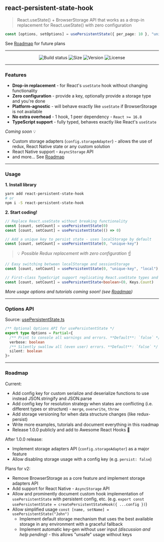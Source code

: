 ## react-persistent-state-hook

> React.useState() + BrowserStorage API that works as a drop-in replacement for React.useState() with zero configuration

```typescript
const [options, setOptions] = usePersistentState({ per_page: 10 }, "unique-key")
```

See [Roadmap](#roadmap) for future plans

---

<div align="center">

![Build status](https://img.shields.io/github/actions/workflow/status/deniskabana/react-persistent-state-hook/pr-and-main-tests.yml?branch=main&style=for-the-badge)
![Size](https://img.shields.io/bundlephobia/minzip/react-persistent-state-hook?style=for-the-badge)
![Version](https://img.shields.io/npm/v/react-persistent-state-hook?style=for-the-badge)
![License](https://img.shields.io/github/license/deniskabana/react-persistent-state-hook?style=for-the-badge)

</div>

---

### Features

- **Drop-in replacement** - for React's `useState` hook without changing functionality
- **Zero configuration** - provide a key, optionally provide a storage type and you're done
- **Platform-agnostic** - will behave exactly like `useState` if BrowserStorage is not available
- **No extra overhead** - 1 hook, 1 peer dependency - `React >= 16.8`
- **TypeScript support** - fully typed, behaves exactly like React's `useState`

_Coming soon_ 💡

- Custom storage adapters (`config.storageAdapter`) - allows the use of redux, React Native state or any custom solution
- React Native support - `AsyncStorage` API
- and more... See [Roadmap](#roadmap)

---

### Usage

**1. Install library**

```bash
yarn add react-persistent-state-hook
# or
npm i -S react-persistent-state-hook
```

**2. Start coding!**

```typescript
// Replace React.useState without breaking functionality
const [count, setCount] = usePersistentState(0)
const [count, setCount] = usePersistentState(() => 0)
```

```typescript
// Add a unique key to persist state - uses localStorage by default
const [count, setCount] = usePersistentState(0, "unique-key")
```

> 💡 _Possible Redux replacement with zero configuration_ ☝️

```typescript
// Easy switching between localStorage and sessionStorage
const [count, setCount] = usePersistentState(0, "unique-key", "local")
```

```typescript
// First-class TypeScript support replicating React.useState types and overloads 🎉
const [count, setCount] = usePersistentState<boolean>(0, Keys.Count)
```

_More usage options and tutorials coming soon! (see [Roadmap](#roadmap))_

---

### Options API

Source: [usePersistentState.ts](./src/usePersistentState.ts#L18)

```typescript
/** Optional Options API for usePersistentState */
export type Options = Partial<{
  /** Print to console all warnings and errors. **Default**: `false` */
  verbose: boolean
  /** Silently swallow all (even user) errors. **Default**: `false` */
  silent: boolean
}>
```

---

### Roadmap

Current:

- Add config key for custom serialize and deserialize functions to use instead JSON.stringify and JSON.parse
- Add config key for resolution strategy when states are conflicting (i.e. different types or structure) - `merge`, `overwrite`, `throw`
- Add storage versioning for when data structure changes (like redux-persist)
- Write more examples, tutorials and document everything in this roadmap
- Release 1.0.0 publicly and add to Awesome React Hooks 🎉

After 1.0.0 release:

- Implement storage adapters API (`config.storageAdapter`) as a major feature
- Allow disabling storage usage with a config key (e.g. `persist: false`)

Plans for v2:

- Remove BrowserStorage as a core feature and implement storage adapters API
- Add support for React Native - `AsyncStorage` API
- Allow and prominently document custom hook implementation of `usePersistentState` with persistent config, etc. (e.g. `export const usePersistentState = createPersistentStateHook({ ...config })`)
- Allow simplified usage `const [name, setName] = usePersistentState("John")`
  - Implement default storage mechanism that uses the best available storage in any environment with a graceful fallback
  - Implement automatic key-gen without user input _(discussion and help pending)_ - this allows "unsafe" usage without keys
